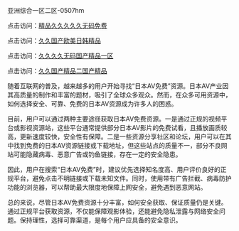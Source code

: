 亚洲综合一区二区-0507hm


点击访问：<a href="https://gda-c7m.pages.dev/">精品久久久久久无码免费</a>

点击访问：<a href="https://rtj-3zo.pages.dev/">久久国产欧美日韩精品</a>

点击访问：<a href="https://vassv.pages.dev/">久久久久无码国产精品一区</a>

点击访问：<a href="https://gsd-agv.pages.dev/">久久国产精品二国产精品</a>



随着互联网的普及，越来越多的用户开始寻找“日本AV免费”资源。日本AV产业因其高质量的制作和丰富的题材，吸引了全球众多观众。然而，在众多可用资源中，如何选择安全、可靠、免费的日本AV资源成为许多人的困惑。

目前，用户可以通过两种主要途径获取日本AV免费资源。一是通过正规的视频平台或影视资源站，这些平台通常提供部分日本AV影片的免费试看，且播放画质较高，更新速度较快，安全性有保障。二是一些资源分享社区和论坛，用户可以在其中找到免费的日本AV资源链接或下载地址，但这些站点的质量不一，部分不良网站可能隐藏病毒、恶意广告或钓鱼链接，存在一定的安全隐患。

因此，用户在搜索“日本AV免费”时，建议优先选择知名度高、用户评价良好的正规平台，避免点击不明链接或下载未知文件。同时，使用带有广告拦截、病毒防护功能的浏览器，可以帮助最大限度地保障上网安全，避免遇到恶意网站。

总的来说，尽管日本AV免费资源十分丰富，如何安全获取、保证质量仍是关键。通过正规平台获取资源，不仅能保障观影体验，还能避免隐私泄露与网络安全问题。保持理性，选择可靠渠道，是每个用户应具备的安全意识。



<span style="display:none;">[Canonical link]( ）</span>

